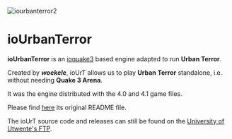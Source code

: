 ![iourbanterror2](https://github.com/urbanterror/ioUrbanTerror/assets/5862605/361c7fc2-4748-41a3-ab2a-f3624996ed3c)

# ioUrbanTerror

**ioUrbanTerror** is an [ioquake3](<https://github.com/ioquake/ioq3>) based engine adapted to run **Urban Terror**.

Created by _**woekele**_, ioUrT allows us to play **Urban Terror** standalone, i.e. without needing **Quake 3 Arena**.

It was the engine distributed with the 4.0 and 4.1 game files.

Please find [here](<https://github.com/urbanterror/ioUrbanTerror/blob/main/docs/ioUrbanTerror_README.txt>) its original README file.

The ioUrT source code and releases can still be found on the [University of Utwente's FTP](<http://ftp.snt.utwente.nl/pub/games/urbanterror/iourbanterror/>).
